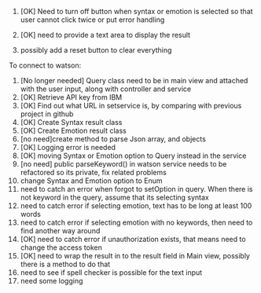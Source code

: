 
1. [OK] Need to turn off button when syntax or emotion is selected so that user cannot click twice or
   put error handling
   
2. [OK] need to provide a text area to display the result
3. possibly add a reset button to clear everything

To connect to watson:

1. [No longer needed] Query class need to be in main view and attached with the user input, along with controller and service
2. [OK] Retrieve API key from IBM
3. [OK] Find out what URL in setservice is, by comparing with previous project in github
4. [OK] Create Syntax result class
5. [OK] Create Emotion result class
6. [no need]create method to parse Json array, and objects
7. [OK] Logging error is needed
8. [OK] moving Syntax or Emotion option to Query instead in the service
9. [no need] public parseKeyword() in watson service needs to be refactored so its private, fix related problems
10. change Syntax and Emotion option to Enum
11. need to catch an error when forgot to setOption in query. When there is not keyword in the query, assume that its selecting syntax
12. need to catch error if selecting emotion, text has to be long at least 100 words
13. need to catch error if selecting emotion with no keywords, then need to find another way around
14. [OK] need to catch error if unauthorization exists, that means need to change the access token
15. [OK] need to wrap the result in to the result field in Main view, possibly there is a method to do that
16. need to see if spell checker is possible for the text input
17. need some logging